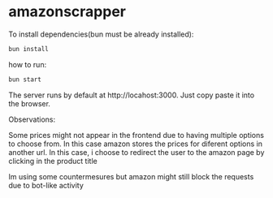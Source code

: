 # amazonscrapper

To install dependencies(bun must be already installed):

```bash
bun install
```

how to run:

```bash
bun start
```

The server runs by default at http://locahost:3000. Just copy paste it into the browser.

Observations:

Some prices might not appear in the frontend due to having multiple options to choose from.
In this case amazon stores the prices for diferent options in another url. In this case, i choose to redirect the user to the amazon page by clicking in the product title

Im using some countermesures but amazon might still block the requests due to bot-like activity
